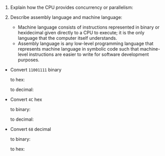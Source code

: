 <!-- Answers to the Short Answer Essay Questions go here -->

1. Explain how the CPU provides concurrency or parallelism:


2. Describe assembly language and machine language:
    * Machine language consists of instructions represented in binary or hexidecimal given directly to a CPU to execute; it is the only language that the computer itself understands. 
    * Assembly language is any low-level programming language that represents machine language in symbolic code such that machine-level instructions are easier to write for software development purposes.

* Convert `11001111` binary

    to hex:

    to decimal:


* Convert `4C` hex

    to binary:

    to decimal:


* Convert `68` decimal

    to binary:

    to hex: